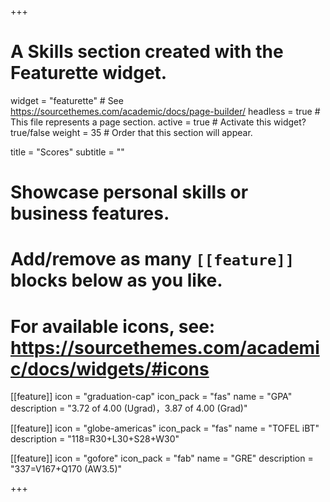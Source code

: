 +++
# A Skills section created with the Featurette widget.
widget = "featurette"  # See https://sourcethemes.com/academic/docs/page-builder/
headless = true  # This file represents a page section.
active = true  # Activate this widget? true/false
weight = 35  # Order that this section will appear.

title = "Scores"
subtitle = ""

# Showcase personal skills or business features.
# 
# Add/remove as many `[[feature]]` blocks below as you like.
# 
# For available icons, see: https://sourcethemes.com/academic/docs/widgets/#icons

[[feature]]
  icon = "graduation-cap"
  icon_pack = "fas"
  name = "GPA"
  description = "3.72 of 4.00 (Ugrad)，3.87 of 4.00 (Grad)"
  
[[feature]]
  icon = "globe-americas"
  icon_pack = "fas"
  name = "TOFEL iBT"
  description = "118=R30+L30+S28+W30"  
  
[[feature]]
  icon = "gofore"
  icon_pack = "fab"
  name = "GRE"
  description = "337=V167+Q170 (AW3.5)"

+++
